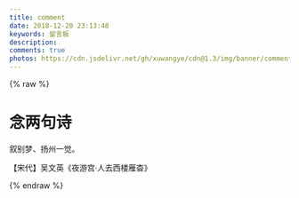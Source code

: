 ```yaml
---
title: comment
date: 2018-12-20 23:13:48
keywords: 留言板
description: 
comments: true
photos: https://cdn.jsdelivr.net/gh/xuwangye/cdn@1.3/img/banner/comment.jpg
---
```

{% raw %}
<div class="toc-container">
  <div class="toc" style="background: none;">
  </div>
</div>
<div class="entry-content">
  <div class="poem-wrap">
    <div class="poem-border poem-left">
    </div>
    <div class="poem-border poem-right">
    </div>
    <h1>
    念两句诗</h1>
    <p id="poem">
    叙别梦、扬州一觉。</p>
    <p id="info">
    【宋代】吴文英《夜游宫·人去西楼雁杳》</p>
  </div>
</div>
{% endraw %}